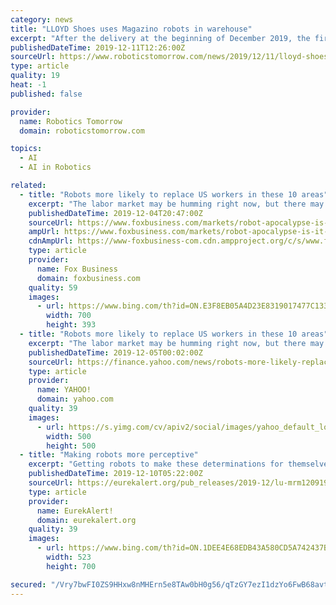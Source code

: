 ```yaml
---
category: news
title: "LLOYD Shoes uses Magazino robots in warehouse"
excerpt: "After the delivery at the beginning of December 2019, the first two robots are now exploring their new working environment and are subject to a number of tests before being integrated into live operations. Through a link to a global cloud and the use of Artificial Intelligence (A.I.), TORU can constantly learn from its own experience in its ..."
publishedDateTime: 2019-12-11T12:26:00Z
sourceUrl: https://www.roboticstomorrow.com/news/2019/12/11/lloyd-shoes-uses-magazino-robots-in-warehouse/14541/
type: article
quality: 19
heat: -1
published: false

provider:
  name: Robotics Tomorrow
  domain: roboticstomorrow.com

topics:
  - AI
  - AI in Robotics

related:
  - title: "Robots more likely to replace US workers in these 10 areas"
    excerpt: "The labor market may be humming right now, but there may be a dark cloud looming ahead. Continue Reading Below Over the course of the next decade, up to 800 million jobs globally could disappear due to advances in artificial intelligence and robotics, according to research from the McKinsey Global Institute, a top consulting firm. An estimated ..."
    publishedDateTime: 2019-12-04T20:47:00Z
    sourceUrl: https://www.foxbusiness.com/markets/robot-apocalypse-is-it-coming-to-a-city-near-you
    ampUrl: https://www.foxbusiness.com/markets/robot-apocalypse-is-it-coming-to-a-city-near-you.amp
    cdnAmpUrl: https://www-foxbusiness-com.cdn.ampproject.org/c/s/www.foxbusiness.com/markets/robot-apocalypse-is-it-coming-to-a-city-near-you.amp
    type: article
    provider:
      name: Fox Business
      domain: foxbusiness.com
    quality: 59
    images:
      - url: https://www.bing.com/th?id=ON.E3F8EB05A4D23E8319017477C133E697
        width: 700
        height: 393
  - title: "Robots more likely to replace US workers in these 10 areas"
    excerpt: "The labor market may be humming right now, but there may be a dark cloud looming ahead. Over the course of the next decade, up to 800 million jobs globally could disappear due to advances in artificial intelligence and robotics, according to research from the McKinsey Global Institute, a top consulting firm. An estimated one-third of the 2030 ..."
    publishedDateTime: 2019-12-05T00:02:00Z
    sourceUrl: https://finance.yahoo.com/news/robots-more-likely-replace-us-204303008.html
    type: article
    provider:
      name: YAHOO!
      domain: yahoo.com
    quality: 39
    images:
      - url: https://s.yimg.com/cv/apiv2/social/images/yahoo_default_logo.png
        width: 500
        height: 500
  - title: "Making robots more perceptive"
    excerpt: "Getting robots to make these determinations for themselves is an extremely complicated but important step in the long-term development of artificial intelligence and autonomy. This is at the heart of the military's interest in his research. \"[This work] will be relevant for time-sensitive missions and tasks when humans cannot stay in the loop ..."
    publishedDateTime: 2019-12-10T05:22:00Z
    sourceUrl: https://eurekalert.org/pub_releases/2019-12/lu-mrm120919.php
    type: article
    provider:
      name: EurekAlert!
      domain: eurekalert.org
    quality: 39
    images:
      - url: https://www.bing.com/th?id=ON.1DEE4E68EDB43A580CD5A742437B4E8E
        width: 523
        height: 700

secured: "/Vry7bwFI0ZS9HHxw8nMHErn5e8TAw0bH0g56/qTzGY7ezI1dzYo6FwB68avtl5IP4F1UY/LSpG2g/YjpYWILI8w+TA68ln2Qiv8dE5pylSnfppSZi+OB39BcOq3k5Gn6gzB8bjfoiu3UFQRdG48gHzfOpJIxGT8qHMxzSVOm30sW0PFR+hkgF6EG8I+jQEYhXzH/qDwb7a6l3eevCqvGx7tHub8tcHSfFxFP2CBSO4yBkHgQ0sJT9M8GpERAFp4sPh3CeUSyO5kOCRFT8hahA==;1QXkXXAVfaJO6Rygbq5B1Q=="
---
```


